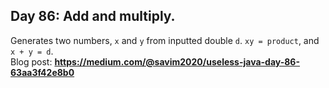 ## Day 86: Add and multiply. 
Generates two numbers, `x` and `y` from inputted double `d`. 
`xy = product`, and `x + y = d`.  
Blog post: **<https://medium.com/@savim2020/useless-java-day-86-63aa3f42e8b0>**
